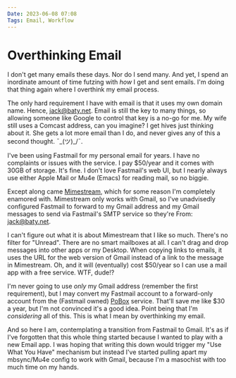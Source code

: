 ```yaml
---
Date: 2023-06-08 07:08
Tags: Email, Workflow
---
```


# Overthinking Email

I don't get many emails these days. Nor do I send many. And yet, I spend an inordinate amount of time futzing with _how_ I get and sent emails. I'm doing that thing again where I overthink my email process. 

The only hard requirement I have with email is that it uses my own domain name. Hence, jack@baty.net. Email is still the key to many things, so allowing someone like Google to control that key is a no-go for me. My wife still uses a Comcast address, can you imagine? I get hives just thinking about it. She gets a lot more email than I do, and never gives any of this a second thought. ¯\_(ツ)_/¯.

I've been using Fastmail for my personal email for years. I have no complaints or issues with the service. I pay $50/year and it comes with 30GB of storage. It's fine. I don't love Fastmail's web UI, but I nearly always use either Apple Mail or Mu4e (Emacs) for reading mail, so no biggie.

Except along came [Mimestream](https://mimestream.com/), which for some reason I'm completely enamored with. Mimestream only works with Gmail, so I've unadvisedly configured Fastmail to forward to my Gmail address and my Gmail messages to send via Fastmail's SMTP service so they're From: jack@baty.net.

I can't figure out what it is about Mimestream that I like so much. There's no filter for "Unread". There are no smart mailboxes at all. I can't drag and drop messages into other apps or my Desktop. When copying links to emails, it uses the URL for the web version of Gmail instead of a link to the message in Mimestream. Oh, and it will (eventually) cost $50/year so I can use a mail app with a free service. WTF, dude!?

I'm never going to use _only_ my Gmail address (remember the first requirement), but I may convert my Fastmail account to a forward-only account from the (Fastmail owned) [PoBox](https://www.pobox.com/) service. That'll save me like $30 a year, but I'm not convinced it's a good idea. Point being that I'm _considering_ all of this. This is what I mean by overthinking my email.

And so here I am, contemplating a transition from Fastmail to Gmail. It's as if I've forgotten that this whole thing started because I wanted to play with a new Email app. I was hoping that writing this down would trigger my "Use What You Have" mechanism but instead I've started pulling apart my mbsync/Mu4e config to work with Gmail, because I'm a masochist with too much time on my hands.


